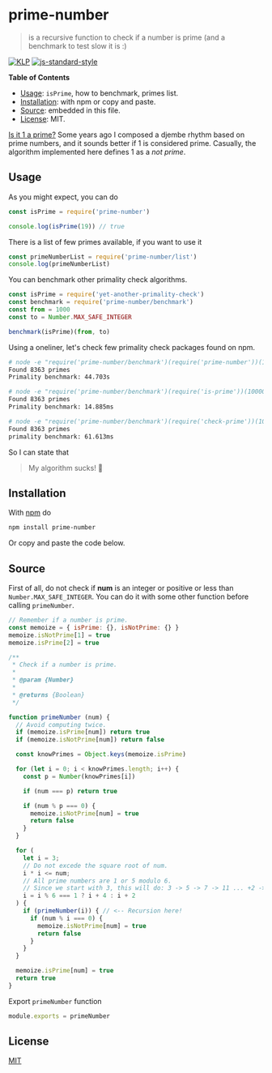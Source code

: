 # prime-number

> is a recursive function to check if a number is prime (and a benchmark to test slow it is :)

[![KLP](https://img.shields.io/badge/kiss-literate-orange.svg)](https://github.com/fibo/kiss-literate-programming)
[![js-standard-style](https://img.shields.io/badge/code%20style-standard-brightgreen.svg)](http://standardjs.com/)

**Table of Contents**

* [Usage](#usage): `isPrime`, how to benchmark, primes list.
* [Installation](#installation): with npm or copy and paste.
* [Source](#source): embedded in this file.
* [License](#license): MIT.

[Is it 1 a prime?](https://en.wikipedia.org/wiki/Prime_number#Primality_of_one)
Some years ago I composed a djembe rhythm based on prime numbers, and it sounds better if 1 is considered prime. Casually, the algorithm implemented here defines 1 as a *not prime*.

## Usage

As you might expect, you can do

```js
const isPrime = require('prime-number')

console.log(isPrime(19)) // true
```

There is a list of few primes available, if you want to use it

```js
const primeNumberList = require('prime-number/list')
console.log(primeNumberList)
```

You can benchmark other primality check algorithms.

```js
const isPrime = require('yet-another-primality-check')
const benchmark = require('prime-number/benchmark')
const from = 1000
const to = Number.MAX_SAFE_INTEGER

benchmark(isPrime)(from, to)
```

Using a oneliner, let's check few primality check packages found on npm.

```bash
# node -e "require('prime-number/benchmark')(require('prime-number'))(10000, 100000)"
Found 8363 primes
Primality benchmark: 44.703s

# node -e "require('prime-number/benchmark')(require('is-prime'))(10000, 100000)"
Found 8363 primes
Primality benchmark: 14.885ms

# node -e "require('prime-number/benchmark')(require('check-prime'))(10000, 100000)"
Found 8363 primes
primality benchmark: 61.613ms
```

So I can state that

> My algorithm sucks! 🐸

## Installation

With [npm](https://npmjs.org/) do

```bash
npm install prime-number
```

Or copy and paste the code below.

## Source

First of all, do not check if **num** is an integer or positive or less than `Number.MAX_SAFE_INTEGER`.
You can do it with some other function before calling `primeNumber`.

```javascript
// Remember if a number is prime.
const memoize = { isPrime: {}, isNotPrime: {} }
memoize.isNotPrime[1] = true
memoize.isPrime[2] = true

/**
 * Check if a number is prime.
 *
 * @param {Number}
 *
 * @returns {Boolean}
 */

function primeNumber (num) {
  // Avoid computing twice.
  if (memoize.isPrime[num]) return true
  if (memoize.isNotPrime[num]) return false

  const knowPrimes = Object.keys(memoize.isPrime)

  for (let i = 0; i < knowPrimes.length; i++) {
    const p = Number(knowPrimes[i])

    if (num === p) return true

    if (num % p === 0) {
      memoize.isNotPrime[num] = true
      return false
    }
  }

  for (
    let i = 3;
    // Do not excede the square root of num.
    i * i <= num;
    // All prime numbers are 1 or 5 modulo 6.
    // Since we start with 3, this will do: 3 -> 5 -> 7 -> 11 ... +2 -> +4 -> +2 -> +4 ...
    i = i % 6 === 1 ? i + 4 : i + 2
  ) {
    if (primeNumber(i)) { // <-- Recursion here!
      if (num % i === 0) {
        memoize.isNotPrime[num] = true
        return false
      }
    }
  }

  memoize.isPrime[num] = true
  return true
}
```

Export `primeNumber` function

```javascript
module.exports = primeNumber
```

## License

[MIT](http://g14n.info/mit-license/)
